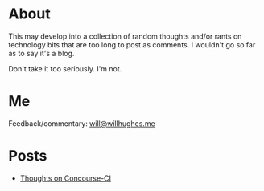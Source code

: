 # About 

This may develop into a collection of random thoughts and/or rants on technology bits that are too long to post as comments. 
I wouldn't go so far as to say it's a blog. 

Don't take it too seriously.  I'm not. 


# Me 

Feedback/commentary: will@willhughes.me 


# Posts 


 - [Thoughts on Concourse-CI](/rants/2020/17.0-concourse)